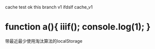 cache test ok
this branch v1
ifdslf
cache_v1

function a(){
	iiif();
	console.log(1);
}
=====

带最近最少使用淘汰算法的localStorage
